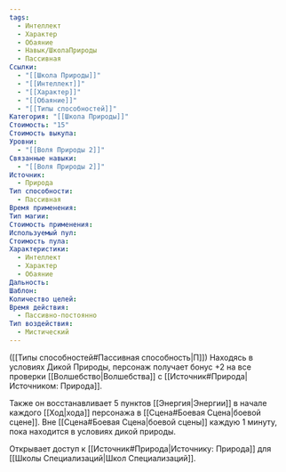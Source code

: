 ```yaml
---
tags:
  - Интеллект
  - Характер
  - Обаяние
  - Навык/ШколаПрироды
  - Пассивная
Ссылки:
  - "[[Школа Природы]]"
  - "[[Интеллект]]"
  - "[[Характер]]"
  - "[[Обаяние]]"
  - "[[Типы способностей]]"
Категория: "[[Школа Природы]]"
Стоимость: "15"
Стоимость выкупа: 
Уровни:
  - "[[Воля Природы 2]]"
Связанные навыки:
  - "[[Воля Природы 2]]"
Источник:
  - Природа
Тип способности:
  - Пассивная
Время применения: 
Тип магии: 
Стоимость применения: 
Используемый пул: 
Стоимость пула: 
Характеристики:
  - Интеллект
  - Характер
  - Обаяние
Дальность: 
Шаблон: 
Количество целей: 
Время действия:
  - Пассивно-постоянно
Тип воздействия:
  - Мистический
---
```

([[Типы способностей#Пассивная способность|П]]) Находясь в условиях Дикой Природы, персонаж получает бонус +2 на все проверки [[Волшебство|Волшебства]] с [[Источник#Природа|Источником: Природа]]. 

Также он восстанавливает 5 пунктов [[Энергия|Энергии]] в начале каждого [[Ход|хода]] персонажа в [[Сцена#Боевая Сцена|боевой сцене]]. Вне [[Сцена#Боевая Сцена|боевой сцены]] каждую 1 минуту, пока находится в условиях дикой природы. 

Открывает доступ к [[Источник#Природа|Источнику: Природа]] для [[Школы Специализаций|Школ Специализаций]]. 
